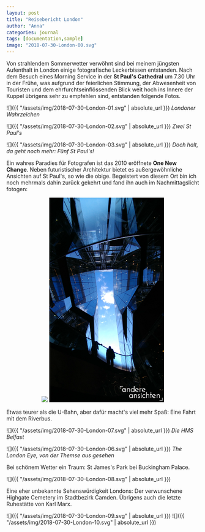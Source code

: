 ```yaml
---
layout: post
title: "Reisebericht London"
author: "Anna"
categories: journal
tags: [documentation,sample]
image: "2018-07-30-London-00.svg"
---
```



Von strahlendem Sommerwetter verwöhnt sind bei meinem jüngsten Aufenthalt in London einige fotografische Leckerbissen entstanden. 
Nach dem Besuch eines Morning Service in der **St Paul's Cathedral** um 7.30 Uhr in der Frühe, was aufgrund der feierlichen Stimmung, der Abwesenheit von Touristen und dem ehrfurchtseinflössenden Blick weit hoch ins Innere der Kuppel übrigens sehr zu empfehlen sind, entstanden folgende Fotos.  


![]({{ "/assets/img/2018-07-30-London-01.svg" | absolute_url }})
*Londoner Wahrzeichen*

![]({{ "/assets/img/2018-07-30-London-02.svg" | absolute_url }})
*Zwei St Paul's*

![]({{ "/assets/img/2018-07-30-London-03.svg" | absolute_url }})
*Doch halt, da geht noch mehr: Fünf St Paul's!*

Ein wahres Paradies für Fotografen ist das 2010 eröffnete **One New Change**. Neben futuristischer Architektur bietet es außergewöhnliche Ansichten auf St Paul's, so wie die obige. Begeistert von diesem Ort bin ich noch mehrmals dahin zurück gekehrt und fand ihn auch im Nachmittagslicht fotogen:


<p align="center">
  <img src="/assets/img/2018-07-30-London-04.svg" width="300" /> <img src="/assets/img/2018-07-30-London-05.svg" width="300" /> 
</p>


Etwas teurer als die U-Bahn, aber dafür macht's viel mehr Spaß: Eine Fahrt mit dem Riverbus. 

![]({{ "/assets/img/2018-07-30-London-07.svg" | absolute_url }})
*Die HMS Belfast*

![]({{ "/assets/img/2018-07-30-London-06.svg" | absolute_url }})
*The London Eye, von der Themse aus gesehen*

Bei schönem Wetter ein Traum: St James's Park bei Buckingham Palace. 

![]({{ "/assets/img/2018-07-30-London-08.svg" | absolute_url }})

Eine eher unbekannte Sehenswürdigkeit Londons: Der verwunschene Highgate Cemetery im Stadtbezirk Camden. &Uuml;brigens auch die letzte Ruhestätte von Karl Marx.

![]({{ "/assets/img/2018-07-30-London-09.svg" | absolute_url }})
![]({{ "/assets/img/2018-07-30-London-10.svg" | absolute_url }})


